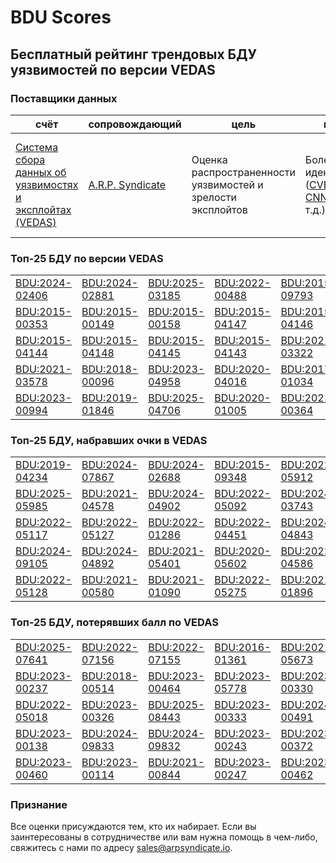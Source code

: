 
# BDU Scores
## Бесплатный рейтинг трендовых БДУ уязвимостей по версии VEDAS

### Поставщики данных
| счёт | cопровождающий | цель | покрытие | определение | частота |
| ----- | ---------- | ------- | -------- | ----------- | --------- |
| [Система сбора данных об уязвимостях и эксплойтах (VEDAS)](https://vedas.arpsyndicate.io) | [A.R.P. Syndicate](https://www.arpsyndicate.io) | Оценка распространенности уязвимостей и зрелости эксплойтов | Более 150 идентификаторов ([CVE](https://github.com/ARPSyndicate/cve-scores), [EUVD](https://github.com/ARPSyndicate/euvd-scores), [CNNVD](https://github.com/ARPSyndicate/cnnvd-scores), [BDU](https://github.com/ARPSyndicate/bdu-scores) и т.д.) | Аналитические данные с открытым исходным кодом (OSINT), полученные от [Exploit Observer](https://www.exploit.observer) | 12-16 часов |



<h3>Топ-25 БДУ по версии VEDAS</h3>

<table>
  <tr>
    <td><a href='https://vedas.arpsyndicate.io/?vuln=BDU:2024-02406'>BDU:2024-02406</a></td>
    <td><a href='https://vedas.arpsyndicate.io/?vuln=BDU:2024-02881'>BDU:2024-02881</a></td>
    <td><a href='https://vedas.arpsyndicate.io/?vuln=BDU:2025-03185'>BDU:2025-03185</a></td>
    <td><a href='https://vedas.arpsyndicate.io/?vuln=BDU:2022-00488'>BDU:2022-00488</a></td>
    <td><a href='https://vedas.arpsyndicate.io/?vuln=BDU:2015-09793'>BDU:2015-09793</a></td>
  </tr>
  <tr>
    <td><a href='https://vedas.arpsyndicate.io/?vuln=BDU:2015-00353'>BDU:2015-00353</a></td>
    <td><a href='https://vedas.arpsyndicate.io/?vuln=BDU:2015-00149'>BDU:2015-00149</a></td>
    <td><a href='https://vedas.arpsyndicate.io/?vuln=BDU:2015-00158'>BDU:2015-00158</a></td>
    <td><a href='https://vedas.arpsyndicate.io/?vuln=BDU:2015-04147'>BDU:2015-04147</a></td>
    <td><a href='https://vedas.arpsyndicate.io/?vuln=BDU:2015-04146'>BDU:2015-04146</a></td>
  </tr>
  <tr>
    <td><a href='https://vedas.arpsyndicate.io/?vuln=BDU:2015-04144'>BDU:2015-04144</a></td>
    <td><a href='https://vedas.arpsyndicate.io/?vuln=BDU:2015-04148'>BDU:2015-04148</a></td>
    <td><a href='https://vedas.arpsyndicate.io/?vuln=BDU:2015-04145'>BDU:2015-04145</a></td>
    <td><a href='https://vedas.arpsyndicate.io/?vuln=BDU:2015-04143'>BDU:2015-04143</a></td>
    <td><a href='https://vedas.arpsyndicate.io/?vuln=BDU:2021-03322'>BDU:2021-03322</a></td>
  </tr>
  <tr>
    <td><a href='https://vedas.arpsyndicate.io/?vuln=BDU:2021-03578'>BDU:2021-03578</a></td>
    <td><a href='https://vedas.arpsyndicate.io/?vuln=BDU:2018-00096'>BDU:2018-00096</a></td>
    <td><a href='https://vedas.arpsyndicate.io/?vuln=BDU:2023-04958'>BDU:2023-04958</a></td>
    <td><a href='https://vedas.arpsyndicate.io/?vuln=BDU:2020-04016'>BDU:2020-04016</a></td>
    <td><a href='https://vedas.arpsyndicate.io/?vuln=BDU:2017-01034'>BDU:2017-01034</a></td>
  </tr>
  <tr>
    <td><a href='https://vedas.arpsyndicate.io/?vuln=BDU:2023-00994'>BDU:2023-00994</a></td>
    <td><a href='https://vedas.arpsyndicate.io/?vuln=BDU:2019-01846'>BDU:2019-01846</a></td>
    <td><a href='https://vedas.arpsyndicate.io/?vuln=BDU:2025-04706'>BDU:2025-04706</a></td>
    <td><a href='https://vedas.arpsyndicate.io/?vuln=BDU:2020-01005'>BDU:2020-01005</a></td>
    <td><a href='https://vedas.arpsyndicate.io/?vuln=BDU:2021-00364'>BDU:2021-00364</a></td>
  </tr>
</table>


<h3>Топ-25 БДУ, набравших очки в VEDAS</h3>

<table>
  <tr>
    <td><a href='https://vedas.arpsyndicate.io/?vuln=BDU:2019-04234'>BDU:2019-04234</a></td>
    <td><a href='https://vedas.arpsyndicate.io/?vuln=BDU:2024-07867'>BDU:2024-07867</a></td>
    <td><a href='https://vedas.arpsyndicate.io/?vuln=BDU:2024-02688'>BDU:2024-02688</a></td>
    <td><a href='https://vedas.arpsyndicate.io/?vuln=BDU:2015-09348'>BDU:2015-09348</a></td>
    <td><a href='https://vedas.arpsyndicate.io/?vuln=BDU:2022-05912'>BDU:2022-05912</a></td>
  </tr>
  <tr>
    <td><a href='https://vedas.arpsyndicate.io/?vuln=BDU:2025-05985'>BDU:2025-05985</a></td>
    <td><a href='https://vedas.arpsyndicate.io/?vuln=BDU:2021-04578'>BDU:2021-04578</a></td>
    <td><a href='https://vedas.arpsyndicate.io/?vuln=BDU:2024-04902'>BDU:2024-04902</a></td>
    <td><a href='https://vedas.arpsyndicate.io/?vuln=BDU:2022-05092'>BDU:2022-05092</a></td>
    <td><a href='https://vedas.arpsyndicate.io/?vuln=BDU:2024-03743'>BDU:2024-03743</a></td>
  </tr>
  <tr>
    <td><a href='https://vedas.arpsyndicate.io/?vuln=BDU:2022-05117'>BDU:2022-05117</a></td>
    <td><a href='https://vedas.arpsyndicate.io/?vuln=BDU:2022-05127'>BDU:2022-05127</a></td>
    <td><a href='https://vedas.arpsyndicate.io/?vuln=BDU:2022-01286'>BDU:2022-01286</a></td>
    <td><a href='https://vedas.arpsyndicate.io/?vuln=BDU:2022-04451'>BDU:2022-04451</a></td>
    <td><a href='https://vedas.arpsyndicate.io/?vuln=BDU:2024-04843'>BDU:2024-04843</a></td>
  </tr>
  <tr>
    <td><a href='https://vedas.arpsyndicate.io/?vuln=BDU:2024-09105'>BDU:2024-09105</a></td>
    <td><a href='https://vedas.arpsyndicate.io/?vuln=BDU:2024-04892'>BDU:2024-04892</a></td>
    <td><a href='https://vedas.arpsyndicate.io/?vuln=BDU:2021-05401'>BDU:2021-05401</a></td>
    <td><a href='https://vedas.arpsyndicate.io/?vuln=BDU:2020-05602'>BDU:2020-05602</a></td>
    <td><a href='https://vedas.arpsyndicate.io/?vuln=BDU:2022-04586'>BDU:2022-04586</a></td>
  </tr>
  <tr>
    <td><a href='https://vedas.arpsyndicate.io/?vuln=BDU:2022-05128'>BDU:2022-05128</a></td>
    <td><a href='https://vedas.arpsyndicate.io/?vuln=BDU:2021-00580'>BDU:2021-00580</a></td>
    <td><a href='https://vedas.arpsyndicate.io/?vuln=BDU:2021-01090'>BDU:2021-01090</a></td>
    <td><a href='https://vedas.arpsyndicate.io/?vuln=BDU:2022-05275'>BDU:2022-05275</a></td>
    <td><a href='https://vedas.arpsyndicate.io/?vuln=BDU:2021-01896'>BDU:2021-01896</a></td>
  </tr>
</table>


<h3>Топ-25 БДУ, потерявших балл по VEDAS</h3>

<table>
  <tr>
    <td><a href='https://vedas.arpsyndicate.io/?vuln=BDU:2025-07641'>BDU:2025-07641</a></td>
    <td><a href='https://vedas.arpsyndicate.io/?vuln=BDU:2022-07156'>BDU:2022-07156</a></td>
    <td><a href='https://vedas.arpsyndicate.io/?vuln=BDU:2022-07155'>BDU:2022-07155</a></td>
    <td><a href='https://vedas.arpsyndicate.io/?vuln=BDU:2016-01361'>BDU:2016-01361</a></td>
    <td><a href='https://vedas.arpsyndicate.io/?vuln=BDU:2021-05673'>BDU:2021-05673</a></td>
  </tr>
  <tr>
    <td><a href='https://vedas.arpsyndicate.io/?vuln=BDU:2023-00237'>BDU:2023-00237</a></td>
    <td><a href='https://vedas.arpsyndicate.io/?vuln=BDU:2018-00514'>BDU:2018-00514</a></td>
    <td><a href='https://vedas.arpsyndicate.io/?vuln=BDU:2023-00464'>BDU:2023-00464</a></td>
    <td><a href='https://vedas.arpsyndicate.io/?vuln=BDU:2023-05778'>BDU:2023-05778</a></td>
    <td><a href='https://vedas.arpsyndicate.io/?vuln=BDU:2023-00330'>BDU:2023-00330</a></td>
  </tr>
  <tr>
    <td><a href='https://vedas.arpsyndicate.io/?vuln=BDU:2022-05018'>BDU:2022-05018</a></td>
    <td><a href='https://vedas.arpsyndicate.io/?vuln=BDU:2023-00326'>BDU:2023-00326</a></td>
    <td><a href='https://vedas.arpsyndicate.io/?vuln=BDU:2025-08443'>BDU:2025-08443</a></td>
    <td><a href='https://vedas.arpsyndicate.io/?vuln=BDU:2023-00333'>BDU:2023-00333</a></td>
    <td><a href='https://vedas.arpsyndicate.io/?vuln=BDU:2024-00491'>BDU:2024-00491</a></td>
  </tr>
  <tr>
    <td><a href='https://vedas.arpsyndicate.io/?vuln=BDU:2023-00138'>BDU:2023-00138</a></td>
    <td><a href='https://vedas.arpsyndicate.io/?vuln=BDU:2024-09833'>BDU:2024-09833</a></td>
    <td><a href='https://vedas.arpsyndicate.io/?vuln=BDU:2024-09832'>BDU:2024-09832</a></td>
    <td><a href='https://vedas.arpsyndicate.io/?vuln=BDU:2023-00243'>BDU:2023-00243</a></td>
    <td><a href='https://vedas.arpsyndicate.io/?vuln=BDU:2023-00372'>BDU:2023-00372</a></td>
  </tr>
  <tr>
    <td><a href='https://vedas.arpsyndicate.io/?vuln=BDU:2023-00460'>BDU:2023-00460</a></td>
    <td><a href='https://vedas.arpsyndicate.io/?vuln=BDU:2023-00114'>BDU:2023-00114</a></td>
    <td><a href='https://vedas.arpsyndicate.io/?vuln=BDU:2021-00844'>BDU:2021-00844</a></td>
    <td><a href='https://vedas.arpsyndicate.io/?vuln=BDU:2023-00247'>BDU:2023-00247</a></td>
    <td><a href='https://vedas.arpsyndicate.io/?vuln=BDU:2023-00462'>BDU:2023-00462</a></td>
  </tr>
</table>


### Признание
Все оценки присуждаются тем, кто их набирает.
Если вы заинтересованы в сотрудничестве или вам нужна помощь в чем-либо, свяжитесь с нами по адресу [sales@arpsyndicate.io](mailto:sales@arpsyndicate.io).

